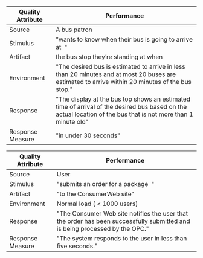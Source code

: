Quality Attribute	| Performance	 
------------------|-------------
Source	 |A bus patron	
Stimulus	|"wants to know when their bus is going to arrive at  "	
Artifact	 | the bus stop they’re standing at when	
Environment	| "The desired bus is estimated to arrive in less than 20 minutes and at most 20 buses are estimated to arrive within 20 minutes of the bus stop."	
Response	 | "The display at the bus top shows an estimated time of arrival of the desired bus based on the actual location of the bus that is not more than 1 minute old"	
Response Measure | 	"in under 30 seconds"	


Quality Attribute	| Performance	 
------------------|-------------
Source	|User	
Stimulus |	"submits an order for a package  "	
Artifact |	"to the ConsumerWeb site"	
Environment	| Normal load ( < 1000 users)	
Response	| "The Consumer Web site notifies the user that the order has been successfully submitted and is being processed by the OPC."	
Response Measure	| "The system responds to the user in less than five seconds."	

